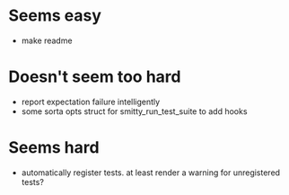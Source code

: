 # Seems easy
- make readme

# Doesn't seem too hard
- report expectation failure intelligently
- some sorta opts struct for smitty_run_test_suite to add hooks

# Seems hard
- automatically register tests. at least render a warning for unregistered tests?

